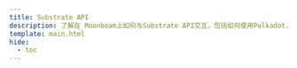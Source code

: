 ```yaml
---
title: Substrate API
description: 了解在 Moonbeam上如何与Substrate API交互，包括如何使用Polkadot.js API查询Moonbeam数据等。
template: main.html
hide:
  - toc
---
```


<h1 class='subsection-title'></h1>
<div class='subsection-wrapper'></div>